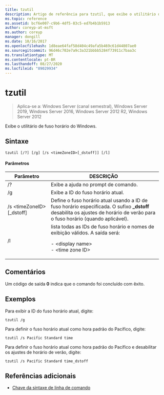```yaml
---
title: tzutil
description: Artigo de referência para tzutil, que exibe o utilitário de fuso horário do Windows.
ms.topic: reference
ms.assetid: bcf6e007-c9b6-4df5-83c5-ed7b4b1b5913
author: coreyp-at-msft
ms.author: coreyp
manager: dongill
ms.date: 10/16/2017
ms.openlocfilehash: 1d8eae64faf58d404c49afa5b469c61d44807ae0
ms.sourcegitcommit: 96d46c702e7a9c3a321bbbb5284f73911c7baa3c
ms.translationtype: MT
ms.contentlocale: pt-BR
ms.lasthandoff: 08/27/2020
ms.locfileid: "89029934"
---
```

# <a name="tzutil"></a>tzutil

> Aplica-se a: Windows Server (canal semestral), Windows Server 2019, Windows Server 2016, Windows Server 2012 R2, Windows Server 2012

Exibe o utilitário de fuso horário do Windows.

## <a name="syntax"></a>Sintaxe
```
tzutil [/?] [/g] [/s <timeZoneID>[_dstoff]] [/l]
```
#### <a name="parameters"></a>Parâmetros
|Parâmetro|DESCRIÇÃO|
|-------|--------|
|/?|Exibe a ajuda no prompt de comando.|
|/g|Exibe a ID do fuso horário atual.|
|/s \<timeZoneID> [_dstoff]|Define o fuso horário atual usando a ID de fuso horário especificada. O sufixo **_dstoff** desabilita os ajustes de horário de verão para o fuso horário (quando aplicável).|
|/l|lista todas as IDs de fuso horário e nomes de exibição válidos. A saída será:<p>-   \<display name><br />-   \<time zone ID>|

## <a name="remarks"></a>Comentários
Um código de saída **0** indica que o comando foi concluído com êxito.

## <a name="examples"></a>Exemplos
Para exibir a ID do fuso horário atual, digite:
```
tzutil /g
```
Para definir o fuso horário atual como hora padrão do Pacífico, digite:
```
tzutil /s Pacific Standard time
```
Para definir o fuso horário atual como hora padrão do Pacífico e desabilitar os ajustes de horário de verão, digite:
```
tzutil /s Pacific Standard time_dstoff
```
## <a name="additional-references"></a>Referências adicionais
- [Chave da sintaxe de linha de comando](command-line-syntax-key.md)

